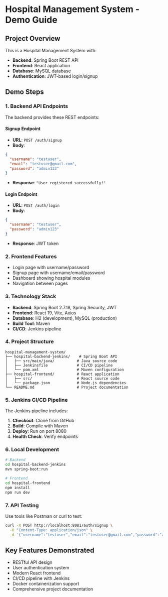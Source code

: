 # Hospital Management System - Demo Guide

## Project Overview
This is a Hospital Management System with:
- **Backend**: Spring Boot REST API
- **Frontend**: React application
- **Database**: MySQL database
- **Authentication**: JWT-based login/signup

## Demo Steps

### 1. Backend API Endpoints
The backend provides these REST endpoints:

#### Signup Endpoint
- **URL**: `POST /auth/signup`
- **Body**: 
```json
{
  "username": "testuser",
  "email": "testuser@gmail.com", 
  "password": "admin123"
}
```
- **Response**: `"User registered successfully!"`

#### Login Endpoint
- **URL**: `POST /auth/login`
- **Body**:
```json
{
  "username": "testuser",
  "password": "admin123"
}
```
- **Response**: JWT token

### 2. Frontend Features
- Login page with username/password
- Signup page with username/email/password
- Dashboard showing hospital modules
- Navigation between pages

### 3. Technology Stack
- **Backend**: Spring Boot 2.7.18, Spring Security, JWT
- **Frontend**: React 19, Vite, Axios
- **Database**: H2 (development), MySQL (production)
- **Build Tool**: Maven
- **CI/CD**: Jenkins pipeline

### 4. Project Structure
```
hospital-management-system/
├── hospital-backend-jenkins/    # Spring Boot API
│   ├── src/main/java/          # Java source code
│   ├── Jenkinsfile             # CI/CD pipeline
│   └── pom.xml                 # Maven configuration
├── hospital-frontend/          # React application
│   ├── src/                    # React source code
│   └── package.json            # Node.js dependencies
└── README.md                   # Project documentation
```

### 5. Jenkins CI/CD Pipeline
The Jenkins pipeline includes:
1. **Checkout**: Clone from GitHub
2. **Build**: Compile with Maven
3. **Deploy**: Run on port 8080
4. **Health Check**: Verify endpoints

### 6. Local Development
```bash
# Backend
cd hospital-backend-jenkins
mvn spring-boot:run

# Frontend  
cd hospital-frontend
npm install
npm run dev
```

### 7. API Testing
Use tools like Postman or curl to test:
```bash
curl -X POST http://localhost:8081/auth/signup \
  -H "Content-Type: application/json" \
  -d '{"username":"testuser","email":"testuser@gmail.com","password":"admin123"}'
```

## Key Features Demonstrated
- RESTful API design
- User authentication system
- Modern React frontend
- CI/CD pipeline with Jenkins
- Docker containerization support
- Comprehensive project documentation
